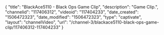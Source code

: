 {
    "title": "BlackAce5110 - Black Ops Game Clip",
    "description": "Game Clip.",
    "channelid": "117406312",
    "videoid": "117404233",
    "date_created": "1506472323",
    "date_modified": "1506472323",
    "type": "captivate",
    "layout": "channelVideo",
    "url": "\/channel-3\/blackace5110-black-ops-game-clip\/117406312-117404233"
}